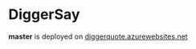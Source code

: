 # DiggerSay
**master** is deployed on [diggerquote.azurewebsites.net](http://diggerquote.azurewebsites.net/)
